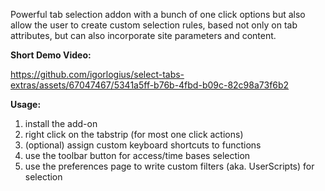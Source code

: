 Powerful tab selection addon with a bunch of one click options but also allow
the user to create custom selection rules, based not only on tab attributes, but
can also incorporate site parameters and content.

<b>Short Demo Video:</b>

https://github.com/igorlogius/select-tabs-extras/assets/67047467/5341a5ff-b76b-4fbd-b09c-82c98a73f6b2

<b>Usage:</b>
<ol>
  <li>install the add-on</li>
  <li>right click on the tabstrip (for most one click actions)</li>
  <li>(optional) assign custom keyboard shortcuts to functions</li>
  <li>use the toolbar button for access/time bases selection</li>
  <li>
    use the preferences page to write custom filters (aka. UserScripts) for
    selection
  </li>
</ol>
